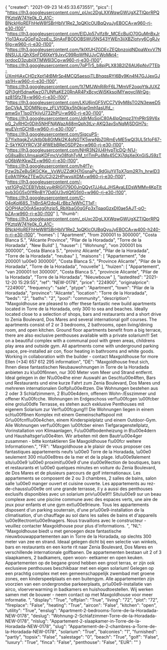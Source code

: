{
"created": "2021-09-23 14:45:33.673551",
"pics": [
"https://lh3.googleusercontent.com/_pUxc2DgLXXWqwGWUgXZTlQprRPQPKztqW74Ye0k_O_A1C-BNckHIoREFhHeW8fSBrHbIV1Re2_1pQKIcOUBqQyuJyEBOCA=w960-rj-e30-l100",
"https://lh3.googleusercontent.com/ElDJp57vIfz8r_MCEcBuiO70GuMnBxJrYIo13AxuQGpFq2cpEu_SjnAxFBODOBSWU5NS43YWEn3iiXBZIotyy6CgRJv6Ig=w960-rj-e30-l100",
"https://lh3.googleusercontent.com/1kIXfJHZGDEcZEQbnzoidNDpaWxvV7N8NSUJLjQhXSnFD6IXeY9JxvC99RqWfNUJvCWoMkt4-jxrdocD3zubjIXTMW6l3Cg=w960-rj-e30-l100",
"https://lh3.googleusercontent.com/7qPTr5_b8pjPLX83B2IZ6AU6pNvl7TEb-UXmHiAxCHDzXpt14tBMrSp4MCQ5aesoiTLBhqqsRYI6By9Kn4f47GJJexGJsb1H=w960-rj-e30-l100",
"https://lh3.googleusercontent.com/1t7MfJWnRiRrF6L7MmVF2oqoYtkJUXZQPi3gH5dnwKwzO7UNftaKE20RnAR4PxBcycWi5KksoIMYwoycIWrQg-sz81Sfz78=w960-rj-e30-l100",
"https://lh3.googleusercontent.com/LKU6jnGF5VCC7V9yM8sTO2N3eweD5SpCVkA_1DOMINcgv_zFLVf0Dkx5h0kjar0mh1asUfd_-amwSvT1so0YkjiyU732hPU=w960-rj-e30-l100",
"https://lh3.googleusercontent.com/JdIrMoSoiC80A4IpQmqz3YnPRrS9V6xpG_2yRHOr0Dih5NHFNAWazA68mQph3tLv-AKQ3avSvNqMjSDGH7s-wuEVrrtGCH8=w960-rj-e30-l100",
"https://lh3.googleusercontent.com/SjqcuPS-S7YixItqgkZvUktb0b8GtMkl2K4oNGTK5wwNbZ0RmEyME5wQl3UL5t1oF67-2-SkYKOlYRCV3F4fWEbBReOSDP2e=w960-rj-e30-l100",
"https://lh3.googleusercontent.com/NHR3N2jU4HypTlcDQ-N1J-oG8saBlcUlmsaiqKDFmcVx08fqhTyM_trITmPu4Mx45CXj7dgXeiXnGiSJ59zToO6bWrKkwZE=w960-rj-e30-l100",
"https://lh3.googleusercontent.com/h4fTy-Pzw2bZeBuSKGCKe__VxWUZZdKH7lGsnaPy_9dGjuYjITpX7qm2R7n_hrwlD3Eo9A11PKeZTEwDUC2j22HPjwvqXDM=w960-rj-e30-l100",
"https://lh3.googleusercontent.com/-yst1GPglZCEB1VbbLyu4tRIGl179D0JnQQyt7JJ4uLJHSAvaLEDsWMMv4KpTItpvb3GG5x0I1fRnBY7DdGU3vtIQfG5tI0=w960-rj-e30-l100",
"https://lh3.googleusercontent.com/C-04oKql68S_ThBnSAf2dp4LrBbz7eWhCT1xF-QOPHAzO0rASezg0hzjp5_RbXbaG0qGFp3xTqaqGzxDI0ae5AJT-pO-bZA=w960-rj-e30-l100"
],
"thumb": "https://lh3.googleusercontent.com/_pUxc2DgLXXWqwGWUgXZTlQprRPQPKztqW74Ye0k_O_A1C-BNckHIoREFhHeW8fSBrHbIV1Re2_1pQKIcOUBqQyuJyEBOCA=w400-h240-n-rj-e30-l100",
"homes": [
"Apartment",
"from 200001 to 300000",
"Costa Blanca S.",
"Alicante Province",
"Pilar de la Horadada",
"Torre de la Horadada",
"New Build"
],
"hauser": [
"Wohnung",
"von 200001 bis 300000",
"Costa Blanca S.",
"provinz Alicante",
"Pilar de la Horadada",
"Torre de la Horadada",
"neubau"
],
"maisons": [
"Appartement",
"de 200001 \u00e0 300000",
"Costa Blanca S.",
"Province Alicante",
"Pilar de la Horadada",
"Torre de la Horadada",
"nouvelle"
],
"huizen": [
"Appartement",
"van 200001 tot 300000",
"Costa Blanca S.",
"provincie Alicante",
"Pilar de la Horadada",
"Torre de la Horadada",
"Nieuwbouw"
],
"lastedited": "2021-12-20 15:29:55",
"ref": "NEW-0178",
"price": "224900",
"originalprice": "224900",
"frequency": "sale",
"ptype": "Apartment",
"town": "Pilar de la Horadada",
"province": "Alicante",
"location": "Torre de la Horadada",
"beds": "2",
"baths": "2",
"pool": "community",
"description": "Maxgoldhouse are pleased to offer these fantastic new build apartments  located in Torre de la Horadada, only 300 to sea and beaches. Ideally located  close to a selection of shops, bars and restaurants and a short drive to Zenia  Boulevard, Dos Mares and several international golf courses.  The  apartments consist of 2 or 3 bedrooms, 2 bathrooms, open living/dining  room, and open kitchen. Ground floor apartments benefit from a big terrace,  there are also exclusive penthouses available with a private solarium!!! Set  on a beautiful complex with a communal pool with green areas, childrens  play area and outside gym. All apartments come with underground parking  space, pre-installed air con, floor heating in bathrooms and white goods.  Working in collaboration with the builder - contact Maxgoldhouse for more  Ellen (+34) 657 612 295  information",
"DE": "Maxgoldhouse freut sich, Ihnen diese fantastischen Neubauwohnungen in Torre de la Horadada anbieten zu k\u00f6nnen, nur 300 Meter vom Meer und Strand entfernt. Ideal gelegen in der N\u00e4he einer Auswahl an Gesch\u00e4ften, Bars und Restaurants und eine kurze Fahrt zum Zenia Boulevard, Dos Mares und mehreren internationalen Golfpl\u00e4tzen. Die Wohnungen bestehen aus 2 oder 3 Schlafzimmern, 2 B\u00e4dern, offenem Wohn-/Esszimmer und offener K\u00fcche. Wohnungen im Erdgeschoss verf\u00fcgen \u00fcber eine gro\u00dfe Terrasse, es stehen auch exklusive Penthouses mit eigenem Solarium zur Verf\u00fcgung!!! Die Wohnungen liegen in einem sch\u00f6nen Komplex mit einem Gemeinschaftspool mit Gr\u00fcnfl\u00e4chen, einem Kinderspielplatz und einem Outdoor-Gym. Alle Wohnungen verf\u00fcgen \u00fcber einen Tiefgaragenstellplatz, Vorinstallation von Klimaanlagen, Fu\u00dfbodenheizung in B\u00e4dern und Haushaltsger\u00e4ten. Wir arbeiten mit dem Bautr\u00e4ger zusammen - bitte kontaktieren Sie Maxgoldhouse f\u00fcr weitere Informationen.",
"FR": "Maxgoldhouse a le plaisir de vous proposer ces fantastiques appartements neufs \u00e0 Torre de la Horadada, \u00e0 seulement 300 m\u00e8tres de la mer et de la plage. Id\u00e9alement situ\u00e9 \u00e0 proximit\u00e9 d'une s\u00e9lection de boutiques, bars et restaurants et \u00e0 quelques minutes en voiture du Zenia Boulevard, de Dos Mares et de plusieurs parcours de golf internationaux. Les appartements se composent de 2 ou 3 chambres, 2 salles de bains, salon salle \u00e0 manger ouvert et cuisine ouverte. Les appartements au rez-de-chauss\u00e9e ont une grande terrasse, il y a aussi des penthouses exclusifs disponibles avec un solarium priv\u00e9!!! Situ\u00e9 sur un beau complexe avec une piscine commune avec des espaces verts, une aire de jeux pour enfants et une gym ext\u00e9rieure. Tous les appartements disposent d'un parking souterrain, d'une pr\u00e9-installation de la climatisation, d'un chauffage au sol dans les salles de bains et d'appareils \u00e9lectrom\u00e9nagers. Nous travaillons avec le constructeur - veuillez contacter Maxgoldhouse pour plus d'informations.  ",
"NL": "Maxgoldhouse biedt u met genoegen deze fantastische nieuwbouwappartementen aan in Torre de la Horadada, op slechts 300 meter van zee en strand. Ideaal gelegen dicht bij een selectie van winkels, bars en restaurants en een korte rit naar Zenia Boulevard, Dos Mares en verschillende internationale golfbanen. De appartementen bestaan uit 2 of 3 slaapkamers, 2 badkamers, open woon- eetkamer en open keuken. Appartementen op de begane grond hebben een groot terras, er zijn ook exclusieve penthouses beschikbaar met een eigen solarium! Gelegen op een prachtig complex met een gemeenschappelijk zwembad met groene zones, een kinderspeelplaats en een buitengym. Alle appartementen zijn voorzien van een ondergrondse parkeerplaats, pr\u00e9-installatie van airco, vloerverwarming in badkamers en huishoudtoestellen. Wij werken samen met de bouwer - neem contact op met Maxgoldhouse voor meer informatie.  ",
"display": "True",
"offplan": "True",
"living": "72",
"plot": "72",
"fireplace": "False",
"heating": "True",
"aircon": "False",
"kitchen": "open",
"utility": "True",
"enslug": "Apartment-2-bedrooms-Torre-de-la-Horadada-NEW-0178",
"deslug": "Wohnung-2-Schlafzimmer-Torre-de-la-Horadada-NEW-0178",
"nlslug": "Appartement-2-slaapkamer-in-Torre-de-la-Horadada-NEW-0178",
"slug": "Appartement-de-2-chambres-a-Torre-de-la-Horadada-NEW-0178",
"solarium": "True",
"balconies": "1",
"furnished": "partly",
"topsix": "False",
"salestage": "0",
"beach": "True",
"golf": "False",
"luxury": "True",
"finca": "False",
"penthouse": "False",
"EUR": ""
}
